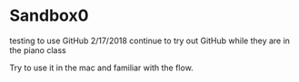 # Sandbox0
testing to use GitHub
2/17/2018 continue to try out GitHub while they are in the piano class

Try to use it in the mac and familiar with the flow.
